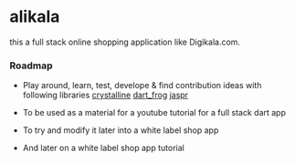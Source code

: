 # alikala

this a full stack online shopping application like Digikala.com.

### Roadmap

- Play around, learn, test, develope & find contribution ideas with following libraries
[crystalline](https://pub.dev/packages/crystalline)
[dart_frog](https://pub.dev/packages/dart_frog)
[jaspr](https://pub.dev/packages/jaspr)

- To be used as a material for a youtube tutorial for a full stack dart app 
- To try and modify it later into a white label shop app
- And later on a white label shop app tutorial
